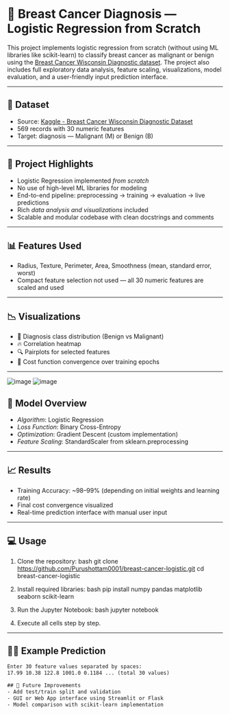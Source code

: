 # 🧠 Breast Cancer Diagnosis — Logistic Regression from Scratch

This project implements logistic regression from scratch (without using ML libraries like scikit-learn) to classify breast cancer as malignant or benign using the [Breast Cancer Wisconsin Diagnostic dataset](https://www.kaggle.com/datasets/uciml/breast-cancer-wisconsin-data). The project also includes full exploratory data analysis, feature scaling, visualizations, model evaluation, and a user-friendly input prediction interface.

---

## 📁 Dataset

- Source: [Kaggle - Breast Cancer Wisconsin Diagnostic Dataset](https://www.kaggle.com/datasets/uciml/breast-cancer-wisconsin-data)
- 569 records with 30 numeric features
- Target: diagnosis — Malignant (M) or Benign (B)

---

## 🧪 Project Highlights

- Logistic Regression implemented *from scratch*
- No use of high-level ML libraries for modeling
- End-to-end pipeline: preprocessing → training → evaluation → live predictions
- Rich *data analysis and visualizations* included
- Scalable and modular codebase with clean docstrings and comments

---

## 📊 Features Used

- Radius, Texture, Perimeter, Area, Smoothness (mean, standard error, worst)
- Compact feature selection not used — all 30 numeric features are scaled and used

---

## 📉 Visualizations

- 📌 Diagnosis class distribution (Benign vs Malignant)
- 🔥 Correlation heatmap
- 🔍 Pairplots for selected features
- 🧮 Cost function convergence over training epochs

---
![image](https://github.com/user-attachments/assets/2f80bc40-37c0-4c3f-9ade-4d427dd3c8da)
![image](https://github.com/user-attachments/assets/544cec98-7588-4763-8916-8b6c245a75ac)


## 🧠 Model Overview

- *Algorithm*: Logistic Regression
- *Loss Function*: Binary Cross-Entropy
- *Optimization*: Gradient Descent (custom implementation)
- *Feature Scaling*: StandardScaler from sklearn.preprocessing

---

## 📈 Results

- Training Accuracy: ~98–99% (depending on initial weights and learning rate)
- Final cost convergence visualized
- Real-time prediction interface with manual user input

---

## 💻 Usage

1. Clone the repository:
    bash
    git clone https://github.com/Purushottam0001/breast-cancer-logistic.git
    cd breast-cancer-logistic
    

2. Install required libraries:
    bash
    pip install numpy pandas matplotlib seaborn scikit-learn
    

3. Run the Jupyter Notebook:
    bash
    jupyter notebook
    

4. Execute all cells step by step.

---

## 🧑‍⚕ Example Prediction

```txt
Enter 30 feature values separated by spaces:
17.99 10.38 122.8 1001.0 0.1184 ... (total 30 values)

## 📌 Future Improvements
- Add test/train split and validation
- GUI or Web App interface using Streamlit or Flask
- Model comparison with scikit-learn implementation
